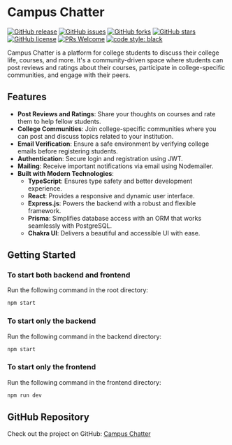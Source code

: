 # Campus Chatter

[![GitHub release](https://img.shields.io/github/v/release/tanish35/Campus-Chatter)](https://github.com/tanish35/Campus-Chatter/releases)
[![GitHub issues](https://img.shields.io/github/issues/tanish35/Campus-Chatter)](https://github.com/Somnath-Chattaraj/Campus-Chatter/issues)
[![GitHub forks](https://img.shields.io/github/forks/tanish35/Campus-Chatter)](https://github.com/Somnath-Chattaraj/Campus-Chatter/network)
[![GitHub stars](https://img.shields.io/github/stars/tanish35/Campus-Chatter)](https://github.com/Somnath-Chattaraj/Campus-Chatter/stargazers)
[![GitHub license](https://img.shields.io/github/license/tanish35/Campus-Chatter)](https://github.com/Somnath-Chattaraj/Campus-Chatter/blob/master/LICENSE)
[![PRs Welcome](https://img.shields.io/badge/PRs-welcome-brightgreen.svg)](http://makeapullrequest.com)
[![code style: black](https://img.shields.io/badge/code%20style-black-000000.svg)](https://github.com/psf/black)

Campus Chatter is a platform for college students to discuss their college life, courses, and more. It's a community-driven space where students can post reviews and ratings about their courses, participate in college-specific communities, and engage with their peers.

## Features

- **Post Reviews and Ratings**: Share your thoughts on courses and rate them to help fellow students.
- **College Communities**: Join college-specific communities where you can post and discuss topics related to your institution.
- **Email Verification**: Ensure a safe environment by verifying college emails before registering students.
- **Authentication**: Secure login and registration using JWT.
- **Mailing**: Receive important notifications via email using Nodemailer.
- **Built with Modern Technologies**:
  - **TypeScript**: Ensures type safety and better development experience.
  - **React**: Provides a responsive and dynamic user interface.
  - **Express.js**: Powers the backend with a robust and flexible framework.
  - **Prisma**: Simplifies database access with an ORM that works seamlessly with PostgreSQL.
  - **Chakra UI**: Delivers a beautiful and accessible UI with ease.

## Getting Started

### To start both backend and frontend

Run the following command in the root directory:

```bash
npm start
```

### To start only the backend

Run the following command in the backend directory:

```bash
npm start
```

### To start only the frontend

Run the following command in the frontend directory:

```bash
npm run dev
```

## GitHub Repository

Check out the project on GitHub: [Campus Chatter](https://github.com/tanish35/Campus-Chatter.git)
